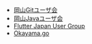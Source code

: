 * [岡山Gitユーザ会](https://okagit.github.io)
* [岡山Javaユーザ会](https://okajug.doorkeeper.jp/)
* [Flutter Japan User Group](https://flutter-jp.connpass.com/)
* [Okayama.go](https://okayamago.connpass.com/)
